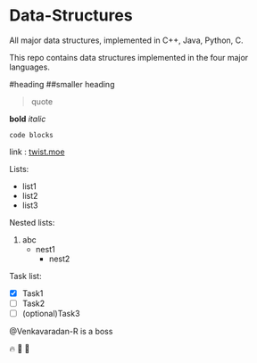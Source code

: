 # Data-Structures

All major data structures, implemented in C++, Java, Python, C.

This repo contains data structures implemented in the four major languages.

#heading
##smaller heading

> quote

**bold**
_italic_

`code blocks`

link : [twist.moe](https://hentaihaven.org)

Lists:

- list1
- list2
- list3

Nested lists:

1. abc
   - nest1
     - nest2

Task list:

- [x] Task1
- [ ] Task2
- [ ] \(optional)Task3

@Venkavaradan-R is a boss

:fire: :shit: :kiss:
